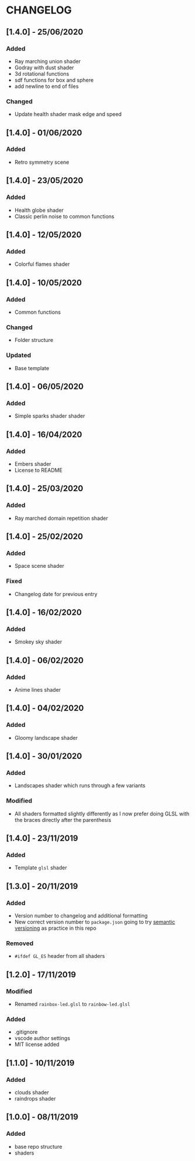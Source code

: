 # CHANGELOG

## **[1.4.0]** - 25/06/2020
### **Added**
- Ray marching union shader
- Godray with dust shader
- 3d rotational functions
- sdf functions for box and sphere
- add newline to end of files

### **Changed**
- Update health shader mask edge and speed

## **[1.4.0]** - 01/06/2020
### **Added**
- Retro symmetry scene

## **[1.4.0]** - 23/05/2020
### **Added**
- Health globe shader
- Classic perlin noise to common functions

## **[1.4.0]** - 12/05/2020
### **Added**
- Colorful flames shader

## **[1.4.0]** - 10/05/2020
### **Added**
- Common functions

### **Changed**
- Folder structure

### **Updated**
- Base template

## **[1.4.0]** - 06/05/2020
### **Added**
- Simple sparks shader shader

## **[1.4.0]** - 16/04/2020
### **Added**
- Embers shader
- License to README

## **[1.4.0]** - 25/03/2020
### **Added**
- Ray marched domain repetition shader

## **[1.4.0]** - 25/02/2020
### **Added**
- Space scene shader

### **Fixed**
- Changelog date for previous entry

## **[1.4.0]** - 16/02/2020
### **Added**
- Smokey sky shader

## **[1.4.0]** - 06/02/2020

### **Added**
- Anime lines shader

## **[1.4.0]** - 04/02/2020

### **Added**
- Gloomy landscape shader

## **[1.4.0]** - 30/01/2020

### **Added**
- Landscapes shader which runs through a few variants

### **Modified**
- All shaders formatted slightly differently as I now prefer doing GLSL with the braces directly after the parenthesis

## **[1.4.0]** - 23/11/2019

### **Added**
- Template `glsl` shader

## **[1.3.0]** - 20/11/2019

### **Added**
- Version number to changelog and additional formatting
- New correct version number to `package.json` going to try [semantic versioning](https://semver.org/) as practice in this repo

### **Removed**
- `#ifdef GL_ES` header from all shaders

## **[1.2.0]** - 17/11/2019

### **Modified**
- Renamed `rainbox-led.glsl` to `rainbow-led.glsl`

### **Added**
- .gitignore
- vscode author settings
- MIT license added

## **[1.1.0]** - 10/11/2019

### **Added**
- clouds shader
- raindrops shader

## **[1.0.0]** - 08/11/2019

### **Added**
- base repo structure
- shaders
